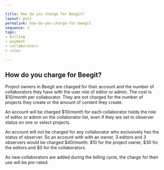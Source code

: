 ```yaml
---

title: How do you charge for Beegit?
layout: post
permalink: how-do-you-charge-for-beegit
sequence: 2
tags:
- billing
- payment
- collaborators
- roles

---
```


## How do you charge for Beegit?
Project owners in Beegit are charged for their account and the number of collaborators they have with the user role of editor or admin. The cost is $10/month per collaborator. They are not charged for the number of projects they create or the amount of content they create. 

An account will be charged $10/month for each collaborator holds the role of editor or admin on the collaborator list, even if they are set to observer status on one or select projects. 

An account will not be charged for any collaborator who exclusively has the status of observer. So an account with with an owner, 3 editors and 3 observers would be charged $40/month: $10 for the project owner, $30 for the editors and $0 for the collaborators. 

As new collaborators are added during the billing cycle, the charge for their use will be pro-rated. 
